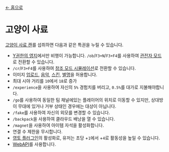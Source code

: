 [← 홈으로](../)
# 고양이 사료
[고양이 사료 캔](../item/canned_cat.md)를 섭취하면 다음과 같은 특권을 누릴 수 있습니다.

- [Y권한의 영지](../item/land_book.md#y-飛行)에서만 비행이 가능합니다. `/ob`/`F3+N`/`F3+F4`를 사용하여 [관전자 모드](https://minecraft.fandom.com/ko/wiki/관전자_모드)로 전환할 수 있습니다.
- `/cr`/`F3+F4`를 사용하여 [창조 모드 시뮬레이션](virtual_creative.md)로 전환할 수 있습니다.
- 이미지 [업로드](https://discord.com/channels/1083635321067024485/1083635321574531147), [음악](https://discord.com/channels/1083635321067024485/1083635321574531148), [스킨](https://discord.com/channels/1083635321067024485/1083635321574531149), [별명](https://discord.com/channels/1083635321067024485/1083635321574531150)을 허용합니다.
- 최대 시야 거리를 `10`에서 `18`로 증가
- `/experience`을 사용하여 자신의 `5%` 경험치를 버리고, `0.5%`를 대가로 지불해야합니다.
- `/go`를 사용하여 동일한 팀 채널에있는 플레이어의 위치로 이동할 수 있지만, 상대방이 무대에 있거나 거부 상태인 경우에는 대상이 아닙니다.
- `/fake`를 사용하여 자신의 외모를 변경할 수 있습니다.
- `/backpack`을 사용하여 클라우드 배낭을 열 수 있습니다.
- `/magnet`을 사용하여 아이템 자석을 활성화합니다.
- 연결 수 제한을 무시합니다.
- [영토 플러그인](../item/land_book.md#활성)의 활성화로, 유저는 초당 +`1`에서 +`4`로 활동성을 높일 수 있습니다.
- [WebAPI](https://catpalm.gitbook.io/webapi/)를 사용합니다.